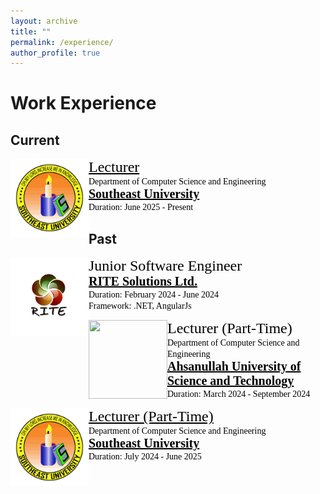 ```yaml
---
layout: archive
title: ""
permalink: /experience/
author_profile: true
---
```


# Work Experience
## Current
<img src="/images/LogoSEU.png" style="float:left;width:125px;height:125px;"><span style="font-family:Georgia; color:black;"><span style="font-size:18pt"><a href="https://new.seu.edu.bd/employee/profile/MDExMTM0" target="_blank" style="color:black;">Lecturer</a></span><br/>
Department of Computer Science and Engineering<br/>
<span style="color:black; font-size:20px; font-family:Calisto MT"><b><a href="https://new.seu.edu.bd/" target="_blank" style="color:black;">Southeast University</a></b></span><br/>
Duration: June 2025 - Present
</span>
## Past
<img src="/images/LogoRITE.png" style="float:left;width:125px;height:125px;"><span style="font-family:Georgia; color:black;"><span style="font-size:18pt">Junior Software Engineer</span><br/>
<span style="color:black; font-size:20px; font-family:Calisto MT"><b><a href="https://www.rite.com.bd/" target="_blank" style="color:black;">RITE Solutions Ltd.</a></b></span><br/>
Duration: February 2024 - June 2024 <br/>
Framework: .NET, AngularJs
</span>
<br/>

<img src="/images/LogoAust.png" style="float:left;width:126px;height:126px;"><span style="font-family:Georgia; color:black;"><span style="font-size:18pt">Lecturer (Part-Time)</span><br/>
Department of Computer Science and Engineering<br/>
<span style="color:black; font-size:20px; font-family:Calisto MT"><b><a href="https://aust.edu" target="_blank" style="color:black;">Ahsanullah University of Science and Technology</a></b></span><br/>
Duration: March 2024 - September 2024
</span>
<br/>

<img src="/images/LogoSEU.png" style="float:left;width:125px;height:125px;"><span style="font-family:Georgia; color:black;"><span style="font-size:18pt"><a href="https://new.seu.edu.bd/employee/profile/MDExMTM0" target="_blank" style="color:black;">Lecturer (Part-Time)</a></span><br/>
Department of Computer Science and Engineering<br/>
<span style="color:black; font-size:20px; font-family:Calisto MT"><b><a href="https://new.seu.edu.bd/" target="_blank" style="color:black;">Southeast University</a></b></span><br/>
Duration: July 2024 - June 2025
</span>
<br/>
